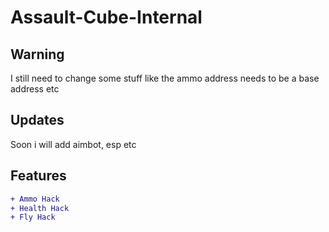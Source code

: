 # Assault-Cube-Internal

## Warning
I still need to change some stuff like the ammo address needs to be a base address etc

## Updates
Soon i will add aimbot, esp etc

## Features
```diff
+ Ammo Hack
+ Health Hack
+ Fly Hack
```
